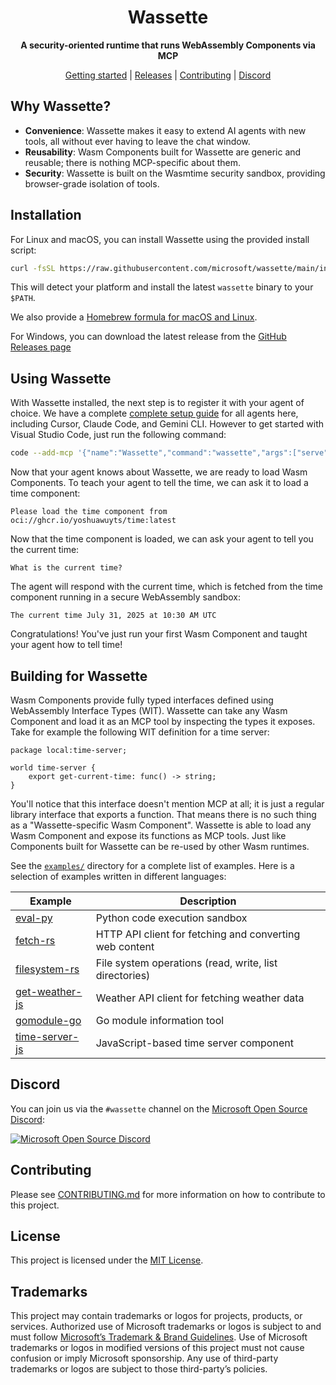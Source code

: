 <div align="center">
  <h1 align="center">Wassette</h1>
  <p><b>A security-oriented runtime that runs WebAssembly Components via MCP</b></p>
  
  <!-- <a href="https://discord.gg/microsoft-open-source">
    <img src="https://dcbadge.limes.pink/api/server/microsoft-open-source" alt="Discord" style="height: 25px;">
  </a> -->

[Getting started][setup guide] | [Releases] | [Contributing] | [Discord]

</div>

## Why Wassette?

- **Convenience**: Wassette makes it easy to extend AI agents with new tools,
  all without ever having to leave the chat window.
- **Reusability**: Wasm Components built for Wassette are generic and reusable;
  there is nothing MCP-specific about them.
- **Security**: Wassette is built on the Wasmtime security sandbox, providing
  browser-grade isolation of tools.

## Installation

For Linux and macOS, you can install Wassette using the provided install script:

```bash
curl -fsSL https://raw.githubusercontent.com/microsoft/wassette/main/install.sh | bash
```

This will detect your platform and install the latest `wassette` binary to your `$PATH`. 

We also provide a [Homebrew formula for macOS and Linux](./docs/homebrew.md).

For Windows, you can download the latest release from the [GitHub Releases page][Releases]

## Using Wassette

With Wassette installed, the next step is to register it with your agent of
choice. We have a complete [complete setup guide][setup guide] for all agents
here, including Cursor, Claude Code, and Gemini CLI. However to get started with
Visual Studio Code, just run the following command:

```bash
code --add-mcp '{"name":"Wassette","command":"wassette","args":["serve","--stdio"]}'
```

Now that your agent knows about Wassette, we are ready to load Wasm Components. To teach your agent to tell the time, we can ask it to load a time component:

```text
Please load the time component from oci://ghcr.io/yoshuawuyts/time:latest
```

Now that the time component is loaded, we can ask your agent to tell you the current time:

```text
What is the current time?
```

The agent will respond with the current time, which is fetched from the time component running in a secure WebAssembly sandbox:

```output
The current time July 31, 2025 at 10:30 AM UTC
```

Congratulations! You've just run your first Wasm Component and taught your agent how to tell time!

## Building for Wassette

Wasm Components provide fully typed interfaces defined using WebAssembly
Interface Types (WIT). Wassette can take any Wasm Component and load it as an
MCP tool by inspecting the types it exposes. Take for example the following WIT
definition for a time server:

```wit
package local:time-server;

world time-server {
    export get-current-time: func() -> string;
}
```

You'll notice that this interface doesn't mention MCP at all; it is just a
regular library interface that exports a function. That means there is no such
thing as a "Wassette-specific Wasm Component". Wassette is able to load any Wasm
Component and expose its functions as MCP tools. Just like Components built for Wassette can be re-used by other Wasm runtimes.

See the [`examples/`](./examples/) directory for a complete list of examples. Here is a
selection of examples written in different languages:

| Example                                    | Description                                            |
| ------------------------------------------ | ------------------------------------------------------ |
| [eval-py](examples/eval-py/)               | Python code execution sandbox                          |
| [fetch-rs](examples/fetch-rs/)             | HTTP API client for fetching and converting web content |
| [filesystem-rs](examples/filesystem-rs/)   | File system operations (read, write, list directories) |
| [get-weather-js](examples/get-weather-js/) | Weather API client for fetching weather data           |
| [gomodule-go](examples/gomodule-go/)       | Go module information tool                             |
| [time-server-js](examples/time-server-js/) | JavaScript-based time server component                |

## Discord

You can join us via the `#wassette` channel on the [Microsoft Open Source Discord](https://discord.gg/microsoft-open-source):

[![Microsoft Open Source Discord](https://dcbadge.limes.pink/api/server/microsoft-open-source)](https://discord.gg/microsoft-open-source)

## Contributing

Please see [CONTRIBUTING.md][Contributing] for more information on how to contribute to this project.

## License

This project is licensed under the <a href="LICENSE">MIT License</a>.

## Trademarks

This project may contain trademarks or logos for projects, products, or services. Authorized use of Microsoft trademarks or logos is subject to and must follow [Microsoft’s Trademark & Brand Guidelines](https://www.microsoft.com/en-us/legal/intellectualproperty/trademarks). Use of Microsoft trademarks or logos in modified versions of this project must not cause confusion or imply Microsoft sponsorship. Any use of third-party trademarks or logos are subject to those third-party’s policies.

[setup guide]: https://github.com/microsoft/wassette/blob/main/docs/mcp-clients.md
[Contributing]: CONTRIBUTING.md
[Releases]: https://github.com/microsoft/wassette/releases
[Discord]: https://discord.gg/microsoft-open-source
